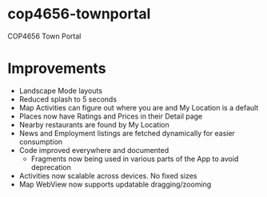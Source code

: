 cop4656-townportal
==================

COP4656 Town Portal

# Improvements
* Landscape Mode layouts
* Reduced splash to 5 seconds
* Map Activities can figure out where you are and My Location is a default
* Places now have Ratings and Prices in their Detail page
* Nearby restaurants are found by My Location
* News and Employment listings are fetched dynamically for easier consumption
* Code improved everywhere and documented
	* Fragments now being used in various parts of the App to avoid deprecation 
* Activities now scalable across devices. No fixed sizes
* Map WebView now supports updatable dragging/zooming
